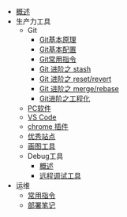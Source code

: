 <!-- _sidebar.md -->

* [概述](/README.md)
* 生产力工具
  * Git
      * [Git基本原理](/tools/git/git.md)
      * [Git基本配置](/tools/git/setting.md)
      * [Git常用指令](/tools/git/basic.md)
      * [Git 进阶之 stash ](/tools/git/stash.md)
      * [Git 进阶之 reset/revert ](/tools/git/reset&revert.md)
      * [Git 进阶之 merge/rebase ](/tools/xcz/git/merge-and-rebase.md)
      * [Git进阶之工程化]()
  * [PC软件](/tools/pc.md)
  * [VS Code](/tools/vs.md)
  * [chrome 插件](/tools/chrome.md)
  * [优秀站点](/tools/site.md)
  * [画图工具](/tools/draw_tools.md)
  * Debug工具 
    * [概述](/tools/debug/debug.md)
    * [远程调试工具](/tools/xcz/调试/index.md)
* 运维
  * [常用指令](/devops/shell.md)
  * [部署笔记](/devops/deploy.md)
